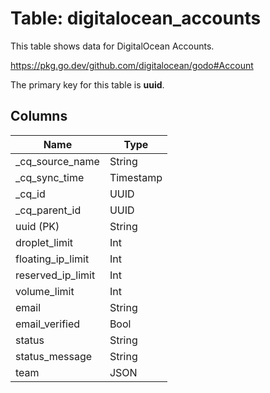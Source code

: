 # Table: digitalocean_accounts

This table shows data for DigitalOcean Accounts.

https://pkg.go.dev/github.com/digitalocean/godo#Account

The primary key for this table is **uuid**.

## Columns

| Name          | Type          |
| ------------- | ------------- |
|_cq_source_name|String|
|_cq_sync_time|Timestamp|
|_cq_id|UUID|
|_cq_parent_id|UUID|
|uuid (PK)|String|
|droplet_limit|Int|
|floating_ip_limit|Int|
|reserved_ip_limit|Int|
|volume_limit|Int|
|email|String|
|email_verified|Bool|
|status|String|
|status_message|String|
|team|JSON|